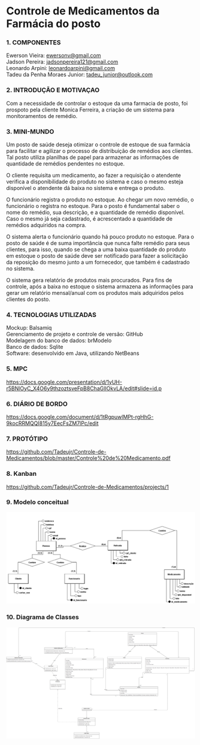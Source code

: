 # Controle de Medicamentos da Farmácia do posto 
### 1. COMPONENTES

Ewerson Vieira: ewersonv@gmail.com <br>
Jadson Pereira: jadsonpereira121@gmail.com <br>
Leonardo Arpini: leonardoarpini@gmail.com <br>
Tadeu da Penha Moraes Junior: tadeu_junior@outlook.com

### 2. INTRODUÇÃO E MOTIVAÇAO

Com a necessidade de controlar o estoque da uma farmacia de posto, foi prospoto pela cliente Monica Ferreira, a criação de um sistema para monitoramentos de remédio.

### 3. MINI-MUNDO

Um posto de saúde deseja otimizar o controle de estoque de sua farmácia para facilitar e agilizar o processo de distribuição de remédios aos clientes. Tal posto utiliza planilhas de papel para armazenar as informações de quantidade de remédios pendentes no estoque.

O cliente requisita um medicamento, ao fazer a requisição o atendente verifica a disponibilidade do produto no sistema e caso o mesmo esteja disponível o atendente dá baixa no sistema e entrega o produto.

O funcionário registra o produto no estoque. Ao chegar um novo remédio, o funcionário o registra no estoque. Para o posto é fundamental saber o nome do remédio, sua descrição, e a quantidade de remédio disponível. Caso o mesmo já seja cadastrado, é acrescentado a quantidade de remédios adquiridos na compra.

O sistema alerta o funcionário quando há pouco produto no estoque. Para o posto de saúde é de suma importância que nunca falte remédio para seus clientes, para isso, quando se chega a uma baixa quantidade do produto em estoque o posto de saúde deve ser notificado para fazer a solicitação da reposição do mesmo junto a um fornecedor, que também é cadastrado no sistema.

O sistema gera relatório de produtos mais procurados. Para fins de controle, após a baixa no estoque o sistema armazena as informações para gerar um relatório mensal/anual com os produtos mais adquiridos pelos clientes do posto.

### 4. TECNOLOGIAS UTILIZADAS <br>

Mockup: Balsamiq <br>
Gerenciamento de projeto e controle de versão: GitHub <br>
Modelagem do banco de dados: brModelo <br>
Banco de dados: Sqlite <br>
Software: desenvolvido em Java, utilizando NetBeans <br>


### 5. MPC <br> 
https://docs.google.com/presentation/d/1yUH-r5BNlOyC_X4O6y9thzoztsveFpB8ChaGlIOkvLA/edit#slide=id.p

### 6. DIÁRIO DE BORDO <br>
https://docs.google.com/document/d/1tRgpuwlMPt-rgHhG-9kocRRMQQI815y7EecFsZM7lPc/edit

### 7. PROTÓTIPO <br>
https://github.com/Tadeujr/Controle-de-Medicamentos/blob/master/Controle%20de%20Medicamento.pdf

### 8. Kanban <br>
https://github.com/Tadeujr/Controle-de-Medicamentos/projects/1

### 9. Modelo conceitual <br>
![alt text](https://raw.githubusercontent.com/Tadeujr/Controle-de-Medicamentos/master/Banco%20de%20dados/conceitual_postoSaude.png)

### 10. Diagrama de Classes <br>
![alt text](https://raw.githubusercontent.com/Tadeujr/Controle-de-Medicamentos/master/Modelagem%20de%20classe/Diagrama%20de%20Classe.png)
